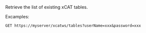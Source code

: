 Retrieve the list of existing xCAT tables.  
  
Excamples:  

    
    GET https://myserver/xcatws/tables?userName=xxx&password=xxx
